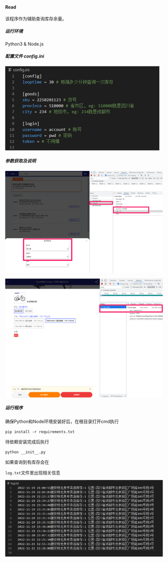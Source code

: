 #### Read

该程序作为辅助查询库存余量。

##### 运行环境

Python3  &  Node.js

##### 配置文件 config.ini

![配置文件](https://github.com/ctrlands/Giant-Escape/blob/main/img/%E9%85%8D%E7%BD%AE%E6%96%87%E4%BB%B6.png?raw=true)

##### 参数获取及说明

![地市级](https://github.com/ctrlands/Giant-Escape/blob/main/img/%E5%9C%B0%E7%BA%A7%E5%B8%82.png?raw=true)

![sku](https://github.com/ctrlands/Giant-Escape/blob/main/img/sku.png?raw=true)

##### 运行程序

确保Python和Node环境安装好后，在根目录打开cmd执行

`pip install -r requirements.txt`

待依赖安装完成后执行

`python __init__.py`

如果查询到有库存会在

`log.txt`文件里出现相关信息

![库存](https://github.com/ctrlands/Giant-Escape/blob/main/img/%E5%BA%93%E5%AD%98.png?raw=true)
